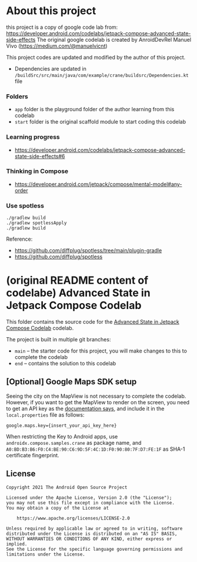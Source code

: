 # About this project
this project is a copy of google code lab from: https://developer.android.com/codelabs/jetpack-compose-advanced-state-side-effects
The original google codelab is created by AnroidDevRel Manuel Vivo (https://medium.com/@manuelvicnt)

This project codes are updated and modified by the author of this project.
* Dependencies are updated in `/buildSrc/src/main/java/com/example/crane/buildsrc/Dependencies.kt` file

### Folders
* `app` folder is the playground folder of the author learning from this codelab
* `start` folder is the original scaffold module to start coding this codelab

### Learning progress
* https://developer.android.com/codelabs/jetpack-compose-advanced-state-side-effects#6

### Thinking in Compose
* https://developer.android.com/jetpack/compose/mental-model#any-order

### Use spotless
```
./gradlew build
./gradlew spotlessApply
./gradlew build
```
Reference:
* https://github.com/diffplug/spotless/tree/main/plugin-gradle
* https://github.com/diffplug/spotless



# (original README content of codelabe) Advanced State in Jetpack Compose Codelab

This folder contains the source code for the
[Advanced State in Jetpack Compose Codelab](https://developer.android.com/codelabs/jetpack-compose-advanced-state-side-effects)
codelab.

The project is built in multiple git branches:
* `main` – the starter code for this project, you will make changes to this to complete the codelab
* `end` – contains the solution to this codelab

## [Optional] Google Maps SDK setup

Seeing the city on the MapView is not necessary to complete the codelab. However, if you want
to get the MapView to render on the screen, you need to get an API key as
the [documentation says](https://developers.google.com/maps/documentation/android-sdk/get-api-key),
and include it in the `local.properties` file as follows:

```
google.maps.key={insert_your_api_key_here}
```

When restricting the Key to Android apps, use `androidx.compose.samples.crane` as package name, and
`A0:BD:B3:B6:F0:C4:BE:90:C6:9D:5F:4C:1D:F0:90:80:7F:D7:FE:1F` as SHA-1 certificate fingerprint.

## License
```
Copyright 2021 The Android Open Source Project

Licensed under the Apache License, Version 2.0 (the "License");
you may not use this file except in compliance with the License.
You may obtain a copy of the License at

    https://www.apache.org/licenses/LICENSE-2.0

Unless required by applicable law or agreed to in writing, software
distributed under the License is distributed on an "AS IS" BASIS,
WITHOUT WARRANTIES OR CONDITIONS OF ANY KIND, either express or implied.
See the License for the specific language governing permissions and
limitations under the License.
```
